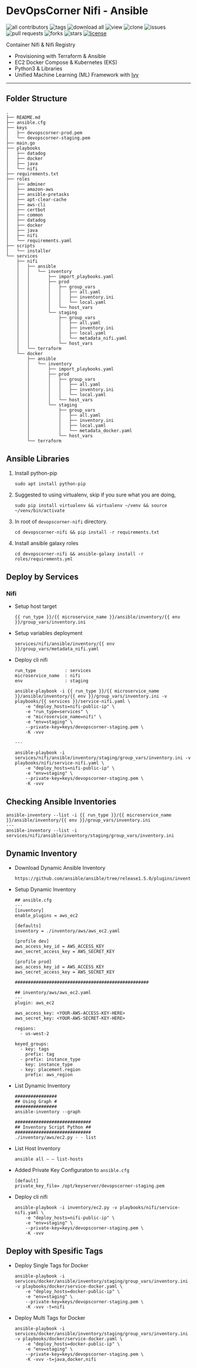 # DevOpsCorner Nifi - Ansible

![all contributors](https://img.shields.io/github/contributors/devopscorner/nifi)
![tags](https://img.shields.io/github/v/tag/devopscorner/nifi?sort=semver)
![download all](https://img.shields.io/github/downloads/devopscorner/nifi/total.svg)
![view](https://views.whatilearened.today/views/github/devopscorner/nifi.svg)
![clone](https://img.shields.io/badge/dynamic/json?color=success&label=clone&query=count&url=https://github.com/devopscorner/nifi/blob/master/clone.json?raw=True&logo=github)
![issues](https://img.shields.io/github/issues/devopscorner/nifi)
![pull requests](https://img.shields.io/github/issues-pr/devopscorner/nifi)
![forks](https://img.shields.io/github/forks/devopscorner/nifi)
![stars](https://img.shields.io/github/stars/devopscorner/nifi)
[![license](https://img.shields.io/github/license/devopscorner/nifi)](https://img.shields.io/github/license/devopscorner/nifi)

Container Nifi & Nifi Registry

- Provisioning with Terraform & Ansible
- EC2 Docker Compose & Kubernetes (EKS)
- Python3 & Libraries
- Unified Machine Learning (ML) Framework with [Ivy](https://github.com/unifyai/ivy)

---

## Folder Structure

```
.
├── README.md
├── ansible.cfg
├── keys
│   ├── devopscorner-prod.pem
│   └── devopscorner-staging.pem
├── main.go
├── playbooks
│   ├── datadog
│   ├── docker
│   ├── java
│   └── nifi
├── requirements.txt
├── roles
│   ├── adminer
│   ├── amazon-aws
│   ├── ansible-pretasks
│   ├── apt-clear-cache
│   ├── aws-cli
│   ├── certbot
│   ├── common
│   ├── datadog
│   ├── docker
│   ├── java
│   ├── nifi
│   └── requirements.yaml
├── scripts
│   └── installer
└── services
    ├── nifi
    │   ├── ansible
    │   │   └── inventory
    │   │       ├── import_playbooks.yaml
    │   │       ├── prod
    │   │       │   ├── group_vars
    │   │       │   │   ├── all.yaml
    │   │       │   │   ├── inventory.ini
    │   │       │   │   └── local.yaml
    │   │       │   └── host_vars
    │   │       └── staging
    │   │           ├── group_vars
    │   │           │   ├── all.yaml
    │   │           │   ├── inventory.ini
    │   │           │   ├── local.yaml
    │   │           │   └── metadata_nifi.yaml
    │   │           └── host_vars
    │   └── terraform
    └── docker
        ├── ansible
        │   └── inventory
        │       ├── import_playbooks.yaml
        │       ├── prod
        │       │   ├── group_vars
        │       │   │   ├── all.yaml
        │       │   │   ├── inventory.ini
        │       │   │   └── local.yaml
        │       │   └── host_vars
        │       └── staging
        │           ├── group_vars
        │           │   ├── all.yaml
        │           │   ├── inventory.ini
        │           │   ├── local.yaml
        │           │   └── metadata_docker.yaml
        │           └── host_vars
        └── terraform
```

## Ansible Libraries

1. Install python-pip

   ```
   sudo apt install python-pip
   ```

2. Suggested to using virtualenv, skip if you sure what you are doing,

   ```
   sudo pip install virtualenv && virtualenv ~/venv && source ~/venv/bin/activate
   ```

3. In root of `devopscorner-nifi` directory.

   ```
   cd devopscorner-nifi && pip install -r requirements.txt
   ```

4. Install ansible galaxy roles

   ```
   cd devopscorner-nifi && ansible-galaxy install -r roles/requirements.yml
   ```


## Deploy by Services

### Nifi

- Setup host target
  ```
  {{ run_type }}/{{ microservice_name }}/ansible/inventory/{{ env }}/group_vars/inventory.ini
  ```
- Setup variables deployment
  ```
  services/nifi/ansible/inventory/{{ env }}/group_vars/metadata_nifi.yaml
  ```
- Deploy cli nifi
  ```
  run_type           : services
  microservice_name  : nifi
  env                : staging

  ansible-playbook -i {{ run_type }}/{{ microservice_name }}/ansible/inventory/{{ env }}/group_vars/inventory.ini -v playbooks/{{ services }}/service-nifi.yaml \
      -e "deploy_hosts=nifi-public-ip" \
      -e "run_type=services" \
      -e "microservice_name=nifi" \
      -e "env=staging" \
      --private-key=keys/devopscorner-staging.pem \
      -K -vvv

  ---

  ansible-playbook -i services/nifi/ansible/inventory/staging/group_vars/inventory.ini -v playbooks/nifi/service-nifi.yaml \
      -e "deploy_hosts=nifi-public-ip" \
      -e "env=staging" \
      --private-key=keys/devopscorner-staging.pem \
      -K -vvv
  ```

## Checking Ansible Inventories

```
ansible-inventory --list -i {{ run_type }}/{{ microservice_name }}/ansible/inventory/{{ env }}/group_vars/inventory.ini
---
ansible-inventory --list -i services/nifi/ansible/inventory/staging/group_vars/inventory.ini
```

## Dynamic Inventory

- Download Dynamic Ansible Inventory
  ```
  https://github.com/ansible/ansible/tree/release1.5.0/plugins/inventory
  ```

- Setup Dynamic Inventory
  ```
  ## ansible.cfg
  ---
  [inventory]
  enable_plugins = aws_ec2

  [defaults]
  inventory = ./inventory/aws/aws_ec2.yaml

  [profile dev]
  aws_access_key_id = AWS_ACCESS_KEY
  aws_secret_access_key = AWS_SECRET_KEY

  [profile prod]
  aws_access_key_id = AWS_ACCESS_KEY
  aws_secret_access_key = AWS_SECRET_KEY

  ###################################################

  ## inventory/aws/aws_ec2.yaml
  ---
  plugin: aws_ec2

  aws_access_key: <YOUR-AWS-ACCESS-KEY-HERE>
  aws_secret_key: <YOUR-AWS-SECRET-KEY-HERE>

  regions:
    - us-west-2

  keyed_groups:
    - key: tags
      prefix: tag
    - prefix: instance_type
      key: instance_type
    - key: placement.region
      prefix: aws_region
  ```

- List Dynamic Inventory
  ```
  ################
  ## Using Graph #
  ################
  ansible-inventory --graph

  #############################
  ## Inventory Script Python ##
  #############################
  ./inventory/aws/ec2.py - - list
  ```

- List Host Inventory
  ```
  ansible all — — list-hosts
  ```

- Added Private Key Configuraton to `ansible.cfg`
  ```
  [default]
  private_key_file= /opt/keyserver/devopscorner-staging.pem
  ```

- Deploy cli nifi
  ```
  ansible-playbook -i inventory/ec2.py -v playbooks/nifi/service-nifi.yaml \
      -e "deploy_hosts=nifi-public-ip" \
      -e "env=staging" \
      --private-key=keys/devopscorner-staging.pem \
      -K -vvv
  ```

## Deploy with Spesific Tags

- Deploy Single Tags for Docker
  ```
  ansible-playbook -i services/docker/ansible/inventory/staging/group_vars/inventory.ini -v playbooks/docker/service-docker.yaml \
      -e "deploy_hosts=docker-public-ip" \
      -e "env=staging" \
      --private-key=keys/devopscorner-staging.pem \
      -K -vvv -t=nifi
  ```

- Deploy Multi Tags for Docker
  ```
  ansible-playbook -i services/docker/ansible/inventory/staging/group_vars/inventory.ini -v playbooks/docker/service-docker.yaml \
      -e "deploy_hosts=docker-public-ip" \
      -e "env=staging" \
      --private-key=keys/devopscorner-staging.pem \
      -K -vvv -t=java,docker,nifi
  ```